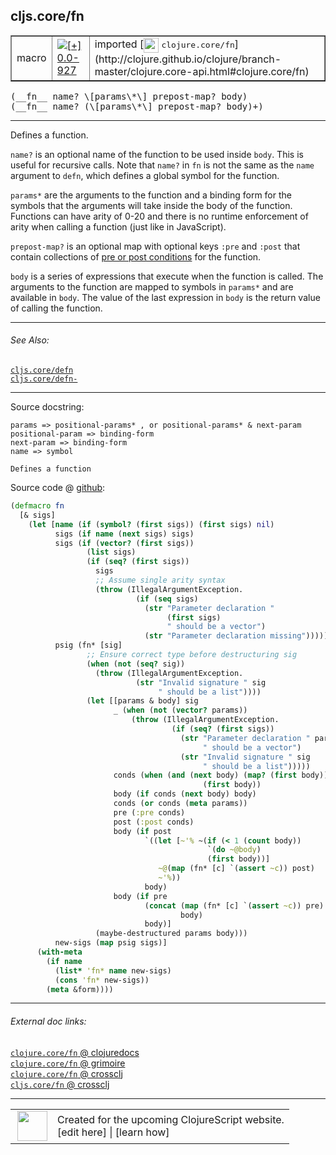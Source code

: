 ## cljs.core/fn



 <table border="1">
<tr>
<td>macro</td>
<td><a href="https://github.com/cljsinfo/cljs-api-docs/tree/0.0-927"><img valign="middle" alt="[+] 0.0-927" title="Added in 0.0-927" src="https://img.shields.io/badge/+-0.0--927-lightgrey.svg"></a> </td>
<td>
imported [<img height="24px" valign="middle" src="http://i.imgur.com/1GjPKvB.png"> <samp>clojure.core/fn</samp>](http://clojure.github.io/clojure/branch-master/clojure.core-api.html#clojure.core/fn)
</td>
</tr>
</table>


 <samp>
(__fn__ name? \[params\*\] prepost-map? body)<br>
</samp>
 <samp>
(__fn__ name? (\[params\*\] prepost-map? body)+)<br>
</samp>

---

Defines a function.

`name?` is an optional name of the function to be used inside `body`. This is
useful for recursive calls. Note that `name?` in `fn` is not the same as the
`name` argument to `defn`, which defines a global symbol for the function.

`params*` are the arguments to the function and a binding form for the symbols
that the arguments will take inside the body of the function. Functions can have
arity of 0-20 and there is no runtime enforcement of arity when calling a
function (just like in JavaScript).

`prepost-map?` is an optional map with optional keys `:pre` and `:post` that
contain collections of [pre or post conditions](http://blog.fogus.me/2009/12/21/clojures-pre-and-post/)
for the function.

`body` is a series of expressions that execute when the function is called. The
arguments to the function are mapped to symbols in `params*` and are available
in `body`. The value of the last expression in `body` is the return value of
calling the function.



---


###### See Also:

[`cljs.core/defn`](../cljs.core/defn.md)<br>
[`cljs.core/defn-`](../cljs.core/defn-.md)<br>

---


Source docstring:

```
params => positional-params* , or positional-params* & next-param
positional-param => binding-form
next-param => binding-form
name => symbol

Defines a function
```


Source code @ [github](https://github.com/clojure/clojure/blob/clojure-1.5.1/src/clj/clojure/core.clj#L4067-L4127):

```clj
(defmacro fn
  [& sigs]
    (let [name (if (symbol? (first sigs)) (first sigs) nil)
          sigs (if name (next sigs) sigs)
          sigs (if (vector? (first sigs)) 
                 (list sigs) 
                 (if (seq? (first sigs))
                   sigs
                   ;; Assume single arity syntax
                   (throw (IllegalArgumentException. 
                            (if (seq sigs)
                              (str "Parameter declaration " 
                                   (first sigs)
                                   " should be a vector")
                              (str "Parameter declaration missing"))))))
          psig (fn* [sig]
                 ;; Ensure correct type before destructuring sig
                 (when (not (seq? sig))
                   (throw (IllegalArgumentException.
                            (str "Invalid signature " sig
                                 " should be a list"))))
                 (let [[params & body] sig
                       _ (when (not (vector? params))
                           (throw (IllegalArgumentException. 
                                    (if (seq? (first sigs))
                                      (str "Parameter declaration " params
                                           " should be a vector")
                                      (str "Invalid signature " sig
                                           " should be a list")))))
                       conds (when (and (next body) (map? (first body))) 
                                           (first body))
                       body (if conds (next body) body)
                       conds (or conds (meta params))
                       pre (:pre conds)
                       post (:post conds)                       
                       body (if post
                              `((let [~'% ~(if (< 1 (count body)) 
                                            `(do ~@body) 
                                            (first body))]
                                 ~@(map (fn* [c] `(assert ~c)) post)
                                 ~'%))
                              body)
                       body (if pre
                              (concat (map (fn* [c] `(assert ~c)) pre) 
                                      body)
                              body)]
                   (maybe-destructured params body)))
          new-sigs (map psig sigs)]
      (with-meta
        (if name
          (list* 'fn* name new-sigs)
          (cons 'fn* new-sigs))
        (meta &form))))
```

<!--
Repo - tag - source tree - lines:

 <pre>
clojure @ clojure-1.5.1
└── src
    └── clj
        └── clojure
            └── <ins>[core.clj:4067-4127](https://github.com/clojure/clojure/blob/clojure-1.5.1/src/clj/clojure/core.clj#L4067-L4127)</ins>
</pre>

-->

---



###### External doc links:

[`clojure.core/fn` @ clojuredocs](http://clojuredocs.org/clojure.core/fn)<br>
[`clojure.core/fn` @ grimoire](http://conj.io/store/v1/org.clojure/clojure/1.7.0-beta3/clj/clojure.core/fn/)<br>
[`clojure.core/fn` @ crossclj](http://crossclj.info/fun/clojure.core/fn.html)<br>
[`cljs.core/fn` @ crossclj](http://crossclj.info/fun/cljs.core/fn.html)<br>

---

 <table>
<tr><td>
<img valign="middle" align="right" width="48px" src="http://i.imgur.com/Hi20huC.png">
</td><td>
Created for the upcoming ClojureScript website.<br>
[edit here] | [learn how]
</td></tr></table>

[edit here]:https://github.com/cljsinfo/cljs-api-docs/blob/master/cljsdoc/cljs.core/fn.cljsdoc
[learn how]:https://github.com/cljsinfo/cljs-api-docs/wiki/cljsdoc-files

<!--

This information was too distracting to show to readers, but I'll leave it
commented here since it is helpful to:

- pretty-print the data used to generate this document
- and show how to retrieve that data



The API data for this symbol:

```clj
{:description "Defines a function.\n\n`name?` is an optional name of the function to be used inside `body`. This is\nuseful for recursive calls. Note that `name?` in `fn` is not the same as the\n`name` argument to `defn`, which defines a global symbol for the function.\n\n`params*` are the arguments to the function and a binding form for the symbols\nthat the arguments will take inside the body of the function. Functions can have\narity of 0-20 and there is no runtime enforcement of arity when calling a\nfunction (just like in JavaScript).\n\n`prepost-map?` is an optional map with optional keys `:pre` and `:post` that\ncontain collections of [pre or post conditions](http://blog.fogus.me/2009/12/21/clojures-pre-and-post/)\nfor the function.\n\n`body` is a series of expressions that execute when the function is called. The\narguments to the function are mapped to symbols in `params*` and are available\nin `body`. The value of the last expression in `body` is the return value of\ncalling the function.",
 :ns "cljs.core",
 :name "fn",
 :signature ["[name? [params*] prepost-map? body]"
             "[name? ([params*] prepost-map? body)+]"],
 :history [["+" "0.0-927"]],
 :type "macro",
 :related ["cljs.core/defn" "cljs.core/defn-"],
 :full-name-encode "cljs.core/fn",
 :source {:code "(defmacro fn\n  [& sigs]\n    (let [name (if (symbol? (first sigs)) (first sigs) nil)\n          sigs (if name (next sigs) sigs)\n          sigs (if (vector? (first sigs)) \n                 (list sigs) \n                 (if (seq? (first sigs))\n                   sigs\n                   ;; Assume single arity syntax\n                   (throw (IllegalArgumentException. \n                            (if (seq sigs)\n                              (str \"Parameter declaration \" \n                                   (first sigs)\n                                   \" should be a vector\")\n                              (str \"Parameter declaration missing\"))))))\n          psig (fn* [sig]\n                 ;; Ensure correct type before destructuring sig\n                 (when (not (seq? sig))\n                   (throw (IllegalArgumentException.\n                            (str \"Invalid signature \" sig\n                                 \" should be a list\"))))\n                 (let [[params & body] sig\n                       _ (when (not (vector? params))\n                           (throw (IllegalArgumentException. \n                                    (if (seq? (first sigs))\n                                      (str \"Parameter declaration \" params\n                                           \" should be a vector\")\n                                      (str \"Invalid signature \" sig\n                                           \" should be a list\")))))\n                       conds (when (and (next body) (map? (first body))) \n                                           (first body))\n                       body (if conds (next body) body)\n                       conds (or conds (meta params))\n                       pre (:pre conds)\n                       post (:post conds)                       \n                       body (if post\n                              `((let [~'% ~(if (< 1 (count body)) \n                                            `(do ~@body) \n                                            (first body))]\n                                 ~@(map (fn* [c] `(assert ~c)) post)\n                                 ~'%))\n                              body)\n                       body (if pre\n                              (concat (map (fn* [c] `(assert ~c)) pre) \n                                      body)\n                              body)]\n                   (maybe-destructured params body)))\n          new-sigs (map psig sigs)]\n      (with-meta\n        (if name\n          (list* 'fn* name new-sigs)\n          (cons 'fn* new-sigs))\n        (meta &form))))",
          :title "Source code",
          :repo "clojure",
          :tag "clojure-1.5.1",
          :filename "src/clj/clojure/core.clj",
          :lines [4067 4127]},
 :full-name "cljs.core/fn",
 :clj-symbol "clojure.core/fn",
 :docstring "params => positional-params* , or positional-params* & next-param\npositional-param => binding-form\nnext-param => binding-form\nname => symbol\n\nDefines a function"}

```

Retrieve the API data for this symbol:

```clj
;; from Clojure REPL
(require '[clojure.edn :as edn])
(-> (slurp "https://raw.githubusercontent.com/cljsinfo/cljs-api-docs/catalog/cljs-api.edn")
    (edn/read-string)
    (get-in [:symbols "cljs.core/fn"]))
```

-->
